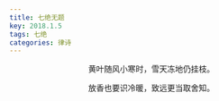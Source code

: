 ```yaml
---
title: 七绝无题
key: 2018.1.5
tags: 七绝
categories: 律诗
---
```


<p align="center">黄叶随风小寒时，雪天冻地仍挂枝。
</p>
<p align="center">放香也要识冷暖，致远更当取舍知。
</p>
<p align="center"></br>
</p>
